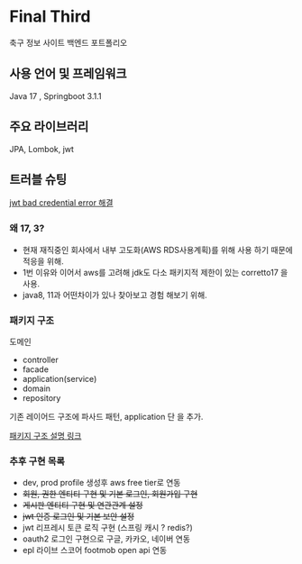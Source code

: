 # Final Third

축구 정보 사이트 백엔드 포트폴리오


## 사용 언어 및 프레임워크

Java 17 , Springboot 3.1.1

## 주요 라이브러리

JPA, Lombok, jwt


## 트러블 슈팅

[jwt bad credential error 해결](https://velog.io/@ksw_dev/%EC%98%A4%EB%A5%98%ED%95%B4%EA%B2%B0-BadCredentialsException-%EC%9E%90%EA%B2%A9-%EC%A6%9D%EB%AA%85%EC%97%90-%EC%8B%A4%ED%8C%A8%ED%95%98%EC%98%80%EC%8A%B5%EB%8B%88%EB%8B%A4)


### 왜 17, 3?

- 현재 재직중인 회사에서 내부 고도화(AWS RDS사용계획)를 위해 사용 하기 때문에 적응을 위해.<br/>
- 1번 이유와 이어서 aws를 고려해 jdk도 다소 패키지적 제한이 있는 corretto17 을 사용.<br/>
- java8, 11과 어떤차이가 있나 찾아보고 경험 해보기 위해.


### 패키지 구조

도메인 
 - controller
 - facade
 - application(service)
 - domain
 - repository

기존 레이어드 구조에 파사드 패턴, application 단 을 추가.

[패키지 구조 설명 링크](https://velog.io/@ksw_dev/%ED%8F%AC%ED%8A%B8%ED%8F%B4%EB%A6%AC%EC%98%A4-%EB%A0%88%EC%9D%B4%EC%96%B4%EB%93%9C-%EC%95%84%ED%82%A4%ED%85%8D%EC%B3%90)


### 추후 구현 목록
- dev, prod profile 생성후 aws free tier로 연동 
- ~~회원, 권한 엔티티 구현 및 기본 로그인, 회원가입 구현~~
- ~~게시판 엔티티 구현 및 연관관계 설정~~
- ~~jwt 인증 로그인 및 기본 보안 설정~~
- jwt 리프레시 토큰 로직 구현 (스프링 캐시 ? redis?)
- oauth2 로그인 구현으로 구글, 카카오, 네이버 연동 
- epl 라이브 스코어 footmob open api 연동
